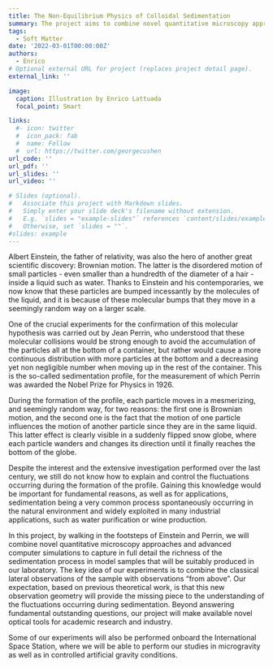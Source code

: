 ```yaml
---
title: The Non-Equilibrium Physics of Colloidal Sedimentation
summary: The project aims to combine novel quantitative microscopy approaches and advanced computer simulations to capture in full detail the richness of the sedimentation process in model samples.
tags:
  - Soft Matter
date: '2022-03-01T00:00:00Z'
authors:
  - Enrico
# Optional external URL for project (replaces project detail page).
external_link: ''

image:
  caption: Illustration by Enrico Lattuada
  focal_point: Smart

links:
  #- icon: twitter
  #  icon_pack: fab
  #  name: Follow
  #  url: https://twitter.com/georgecushen
url_code: ''
url_pdf: ''
url_slides: ''
url_video: ''

# Slides (optional).
#   Associate this project with Markdown slides.
#   Simply enter your slide deck's filename without extension.
#   E.g. `slides = "example-slides"` references `content/slides/example-slides.md`.
#   Otherwise, set `slides = ""`.
#slides: example
---
```



Albert Einstein, the father of relativity, was also the hero of another great scientific discovery: Brownian motion. The latter is the disordered motion of small particles - even smaller than a hundredth of the diameter of a hair - inside a liquid such as water. Thanks to Einstein and his contemporaries, we now know that these particles are bumped incessantly by the molecules of the liquid, and it is because of these molecular bumps that they move in a seemingly random way on a larger scale.

One of the crucial experiments for the confirmation of this molecular hypothesis was carried out by Jean Perrin, who understood that these molecular collisions would be strong enough to avoid the accumulation of the particles all at the bottom of a container, but rather would cause a more continuous distribution with more particles at the bottom and a decreasing yet non negligible number when moving up in the rest of the container. This is the so-called sedimentation profile, for the measurement of which Perrin was awarded the Nobel Prize for Physics in 1926.

During the formation of the profile, each particle moves in a mesmerizing, and seemingly random way, for two reasons: the first one is Brownian motion, and the second one is the fact that the motion of one particle influences the motion of another particle since they are in the same liquid. This latter effect is clearly visible in a suddenly flipped snow globe, where each particle wanders and changes its direction until it finally reaches the bottom of the globe.

Despite the interest and the extensive investigation performed over the last century, we still do not know how to explain and control the fluctuations occurring during the formation of the profile. Gaining this knowledge would be important for fundamental reasons, as well as for applications, sedimentation being a very common process spontaneously occurring in the natural environment and widely exploited in many industrial applications, such as water purification or wine production.

In this project, by walking in the footsteps of Einstein and Perrin, we will combine novel quantitative microscopy approaches and advanced computer simulations to capture in full detail the richness of the sedimentation process in model samples that will be suitably produced in our laboratory. The key idea of our experiments is to combine the classical lateral observations of the sample with observations “from above”. Our expectation, based on previous theoretical work, is that this new observation geometry will provide the missing piece to the understanding of the fluctuations occurring during sedimentation. Beyond answering fundamental outstanding questions, our project will make available novel optical tools for academic research and industry.

Some of our experiments will also be performed onboard the International Space Station, where we will be able to perform our studies in microgravity as well as in controlled artificial gravity conditions.

